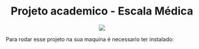 <h1 align="center">Projeto academico - Escala Médica</h1>

<p align="center">
  <img src="http://img.shields.io/static/v1?label=STATUS&message=EM%20DESENVOLVIMENTO&color=GREEN&style=for-the-badge"/>
</p>

Para rodar esse projeto na sua maquina é necessario ter instalado:

```

```
